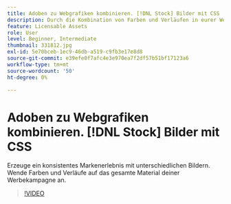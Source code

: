 ```yaml
---
title: Adoben zu Webgrafiken kombinieren. [!DNL Stock] Bilder mit CSS
description: Durch die Kombination von Farben und Verläufen in eurer Werbekampagne könnt ihr Markenkonsistenz in Form von unterschiedlichen Bildern erreichen.
feature: Licensable Assets
role: User
level: Beginner, Intermediate
thumbnail: 331812.jpg
exl-id: 5e70bceb-1ec9-46db-a519-c9fb3e17e8d8
source-git-commit: e39efe0f7afc4e3e970ea7f2df57b51bf17123a6
workflow-type: tm+mt
source-wordcount: '50'
ht-degree: 0%

---
```


# Adoben zu Webgrafiken kombinieren. [!DNL Stock] Bilder mit CSS

Erzeuge ein konsistentes Markenerlebnis mit unterschiedlichen Bildern. Wende Farben und Verläufe auf das gesamte Material deiner Werbekampagne an.

>[!VIDEO](https://video.tv.adobe.com/v/331812?hidetitle=true)
